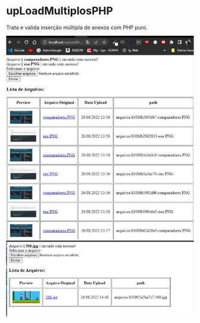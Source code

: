 # upLoadMultiplosPHP
Trata e valida inserção múltipla de anexos com PHP puro.

<img style="" src="https://raw.githubusercontent.com/dedecidao/upLoadMultiplosPHP/master/prints/print2.png" />
<img style="" src="https://raw.githubusercontent.com/dedecidao/upLoadMultiplosPHP/master/prints/print1.png" />

